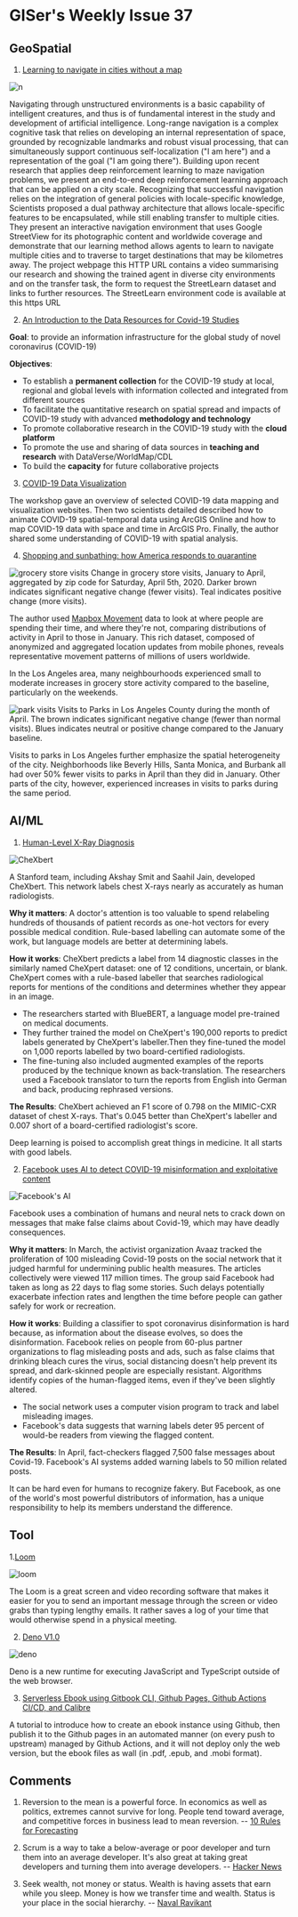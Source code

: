 # GISer's Weekly Issue 37

## GeoSpatial

1. [Learning to navigate in cities without a map](https://deepmind.com/blog/article/learning-to-navigate-cities-without-a-map)

![n](https://assets-global.website-files.com/621e749a546b7592125f38ed/622681de9a678443ffbca1e1_Stop%20Motion.gif)

Navigating through unstructured environments is a basic capability of intelligent creatures, and thus is of fundamental interest in the study and development of artificial intelligence. Long-range navigation is a complex cognitive task that relies on developing an internal representation of space, grounded by recognizable landmarks and robust visual processing, that can simultaneously support continuous self-localization ("I am here") and a representation of the goal ("I am going there"). Building upon recent research that applies deep reinforcement learning to maze navigation problems, we present an end-to-end deep reinforcement learning approach that can be applied on a city scale. Recognizing that successful navigation relies on the integration of general policies with locale-specific knowledge, Scientists proposed a dual pathway architecture that allows locale-specific features to be encapsulated, while still enabling transfer to multiple cities. They present an interactive navigation environment that uses Google StreetView for its photographic content and worldwide coverage and demonstrate that our learning method allows agents to learn to navigate multiple cities and to traverse to target destinations that may be kilometres away. The project webpage this HTTP URL contains a video summarising our research and showing the trained agent in diverse city environments and on the transfer task, the form to request the StreetLearn dataset and links to further resources. The StreetLearn environment code is available at this https URL

2. [An Introduction to the Data Resources for Covid-19 Studies](https://dataverse.harvard.edu/file.xhtml?persistentId=doi:10.7910/DVN/OTYQUY/MZE80F&version=17.0)

**Goal**: to provide an information infrastructure for the global study of novel
coronavirus (COVID-19)

**Objectives**:

- To establish a **permanent collection** for the COVID-19 study at local, regional
  and global levels with information collected and integrated from different
  sources
- To facilitate the quantitative research on spatial spread and impacts of COVID-19 study with advanced **methodology and technology**
- To promote collaborative research in the COVID-19 study with the **cloud
  platform**
- To promote the use and sharing of data sources in **teaching and research** with
  DataVerse/WorldMap/CDL
- To build the **capacity** for future collaborative projects

3. [COVID-19 Data Visualization](https://dataverse.harvard.edu/file.xhtml?persistentId=doi:10.7910/DVN/OTYQUY/MZR6B1&version=17.0)

The workshop gave an overview of selected COVID-19 data mapping and visualization websites. Then two scientists detailed described how to animate COVID-19 spatial-temporal data using ArcGIS Online and how to map COVID-19 data with space and time in ArcGIS Pro. Finally, the author shared some understanding of COVID-19 with spatial analysis.

4. [Shopping and sunbathing: how America responds to quarantine](https://www.mapbox.com/blog/shopping-and-sunbathing-how-america-responds-to-quarantine)

![grocery store visits](https://miro.medium.com/max/1400/0*fRXqp0CF_VUFTHYp)
Change in grocery store visits, January to April, aggregated by zip code for Saturday, April 5th, 2020. Darker brown indicates significant negative change (fewer visits). Teal indicates positive change (more visits).

The author used [Mapbox Movement](https://www.mapbox.com/data-products/?utm_medium=blog&utm_source=mapbox-blog&utm_campaign=blog|mapbox-blog|data%20services|shopping-and-sunbathing-acc55e826aad-20-05&utm_term=data%20services&utm_content=shopping-and-sunbathing-acc55e826aad) data to look at where people are spending their time, and where they're not, comparing distributions of activity in April to those in January. This rich dataset, composed of anonymized and aggregated location updates from mobile phones, reveals representative movement patterns of millions of users worldwide.

In the Los Angeles area, many neighbourhoods experienced small to moderate increases in grocery store activity compared to the baseline, particularly on the weekends.

![park visits](https://miro.medium.com/max/1400/0*WeVIePX0Qtu7RPpc)
Visits to Parks in Los Angeles County during the month of April. The brown indicates significant negative change (fewer than normal visits). Blues indicates neutral or positive change compared to the January baseline.

Visits to parks in Los Angeles further emphasize the spatial heterogeneity of the city. Neighborhoods like Beverly Hills, Santa Monica, and Burbank all had over 50% fewer visits to parks in April than they did in January. Other parts of the city, however, experienced increases in visits to parks during the same period.

## AI/ML

1. [Human-Level X-Ray Diagnosis](https://arxiv.org/abs/2004.09167)

![CheXbert](https://blog.deeplearning.ai/hubfs/CHEXBERT.gif)

A Stanford team, including Akshay Smit and Saahil Jain, developed CheXbert. This network labels chest X-rays nearly as accurately as human radiologists.

**Why it matters**:
A doctor's attention is too valuable to spend relabeling hundreds of thousands of patient records as one-hot vectors for every possible medical condition. Rule-based labelling can automate some of the work, but language models are better at determining labels.

**How it works**: CheXbert predicts a label from 14 diagnostic classes in the similarly named CheXpert dataset: one of 12 conditions, uncertain, or blank. CheXpert comes with a rule-based labeller that searches radiological reports for mentions of the conditions and determines whether they appear in an image.

- The researchers started with BlueBERT, a language model pre-trained on medical documents.
- They further trained the model on CheXpert's 190,000 reports to predict labels generated by CheXpert's labeller.Then they fine-tuned the model on 1,000 reports labelled by two board-certified radiologists.
- The fine-tuning also included augmented examples of the reports produced by the technique known as back-translation. The researchers used a Facebook translator to turn the reports from English into German and back, producing rephrased versions.

**The Results**: CheXbert achieved an F1 score of 0.798 on the MIMIC-CXR dataset of chest X-rays. That's 0.045 better than CheXpert's labeller and 0.007 short of a board-certified radiologist's score.

Deep learning is poised to accomplish great things in medicine. It all starts with good labels.

2. [Facebook uses AI to detect COVID-19 misinformation and exploitative content](https://ai.facebook.com/blog/using-ai-to-detect-covid-19-misinformation-and-exploitative-content)

![Facebook's AI ](https://blog.deeplearning.ai/hubfs/HATE%202.gif)

Facebook uses a combination of humans and neural nets to crack down on messages that make false claims about Covid-19, which may have deadly consequences.

**Why it matters**: In March, the activist organization Avaaz tracked the proliferation of 100 misleading Covid-19 posts on the social network that it judged harmful for undermining public health measures. The articles collectively were viewed 117 million times. The group said Facebook had taken as long as 22 days to flag some stories. Such delays potentially exacerbate infection rates and lengthen the time before people can gather safely for work or recreation.

**How it works**: Building a classifier to spot coronavirus disinformation is hard because, as information about the disease evolves, so does the disinformation. Facebook relies on people from 60-plus partner organizations to flag misleading posts and ads, such as false claims that drinking bleach cures the virus, social distancing doesn't help prevent its spread, and dark-skinned people are especially resistant. Algorithms identify copies of the human-flagged items, even if they've been slightly altered.

- The social network uses a computer vision program to track and label misleading images.
- Facebook's data suggests that warning labels deter 95 percent of would-be readers from viewing the flagged content.

**The Results**: In April, fact-checkers flagged 7,500 false messages about Covid-19. Facebook's AI systems added warning labels to 50 million related posts.

It can be hard even for humans to recognize fakery. But Facebook, as one of the world's most powerful distributors of information, has a unique responsibility to help its members understand the difference.

## Tool

1.[Loom](https://www.loom.com/)

![loom](https://assets-global.website-files.com/5c991ff59b4c11294d51a8bd/5ddccbf979f3f92cd3ca24e4_hero.gif)

The Loom is a great screen and video recording software that makes it easier for you to send an important message through the screen or video grabs than typing lengthy emails. It rather saves a log of your time that would otherwise spend in a physical meeting.

2. [Deno V1.0](https://deno.land/v1)

![deno](https://deno.land/v1_wide.jpg)

Deno is a new runtime for executing JavaScript and TypeScript outside of the web browser.

3. [Serverless Ebook using Gitbook CLI, Github Pages, Github Actions CI/CD, and Calibre](https://devops.novalagung.com/en/cicd-serverless-ebook-gitbook-github-pages-actions-calibre.html)

A tutorial to introduce how to create an ebook instance using Github, then publish it to the Github pages in an automated manner (on every push to upstream) managed by Github Actions, and it will not deploy only the web version, but the ebook files as wall (in .pdf, .epub, and .mobi format).

## Comments

1. Reversion to the mean is a powerful force.
   In economics as well as politics, extremes cannot survive for long. People tend toward average, and competitive forces in business lead to mean reversion.
   -- [10 Rules for Forecasting](https://blogs.cfainstitute.org/investor/2019/03/04/10-rules-for-forecasting/)

2. Scrum is a way to take a below-average or poor developer and turn them into an average developer. It's also great at taking great developers and turning them into average developers.
   -- [Hacker News](https://news.ycombinator.com/item?id=23234117)

3. Seek wealth, not money or status. Wealth is having assets that earn while you sleep. Money is how we transfer time and wealth. Status is your place in the social hierarchy.
   -- [Naval Ravikant](https://threadreaderapp.com/thread/1002103360646823936.html)
